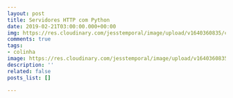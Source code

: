 ```yaml
---
layout: post
title: Servidores HTTP com Python
date: 2019-02-21T03:00:00.000+00:00
img: https://res.cloudinary.com/jesstemporal/image/upload/v1640360835/covers/colinha_igmf4s.png
comments: true
tags:
- colinha
image: https://res.cloudinary.com/jesstemporal/image/upload/v1640360835/covers/colinha_igmf4s.png
description: ''
related: false
posts_list: []

---
```

